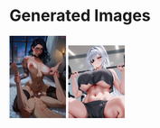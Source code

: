 # Generated Images



<img src="2025_09_13_01_thumb.webp" width="100"/> <img src="2025_09_13_02_thumb.webp" width="100"/>